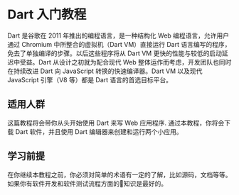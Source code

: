 # Dart 入门教程

Dart 是谷歌在 2011 年推出的编程语言，是一种结构化 Web 编程语言，允许用户通过 Chromium 中所整合的虚拟机（Dart VM）直接运行 Dart 语言编写的程序，免去了单独编译的步骤。以后这些程序将从 Dart VM 更快的性能与较低的启动延迟中受益。Dart 从设计之初就为配合现代 Web 整体运作而考虑，开发团队也同时在持续改进 Dart 向 JavaScript 转换的快速编译器。Dart VM 以及现代 JavaScript 引擎（V8 等）都是 Dart 语言的首选目标平台。  

## 适用人群

这篇教程将会带你从头开始使用 Dart 来写 Web 应用程序. 通过本教程，你将会下载 Dart 软件，并且使用 Dart 编辑器来创建和运行两个小应用。

## 学习前提

在你继续本教程之前，你必须对简单的术语有一定的了解，比如源码，文档等等。如果你有软件开发和软件测试流程方面的知识是最好的。


